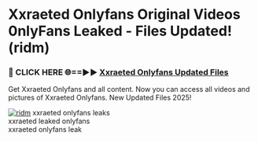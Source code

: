 # Xxraeted Onlyfans Original Videos 0nlyFans Leaked - Files Updated! (ridm)

<h3>🔴 CLICK HERE 🌐==►► <a href="https://tinyurl.com/2jnfzry5" rel="nofollow">Xxraeted Onlyfans Updated Files</a></h3>

Get Xxraeted Onlyfans and all content. Now you can access all videos and pictures of Xxraeted Onlyfans. New Updated Files 2025!

[![ridm](https://i.imgur.com/GyGTBgg.gif)](https://tinyurl.com/2jnfzry5)
xxraeted onlyfans leaks<br>
xxraeted leaked onlyfans<br>
xxraeted onlyfans leak